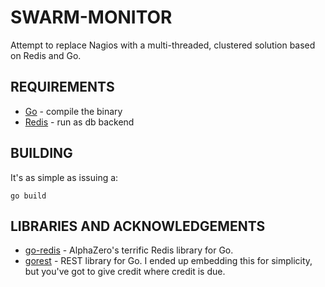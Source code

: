 SWARM-MONITOR
=============

Attempt to replace Nagios with a multi-threaded, clustered solution
based on Redis and Go.

REQUIREMENTS
------------

 * [Go](http://golang.org/) - compile the binary
 * [Redis](http://redis.io/) - run as db backend

BUILDING
--------

It's as simple as issuing a:

`go build`

LIBRARIES AND ACKNOWLEDGEMENTS
------------------------------

 * [go-redis](https://github.com/alphazero/Go-Redis) - AlphaZero's
   terrific Redis library for Go.
 * [gorest](http://code.google.com/p/gorest/) - REST library for Go.
   I ended up embedding this for simplicity, but you've got to give
   credit where credit is due.

